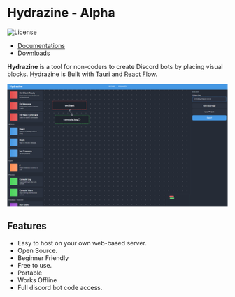 # **Hydrazine** - Alpha

![License](https://img.shields.io/badge/License-CC%20BY_NC_SA%204.0-brightgreen)

- [Documentations](./docs/README.MD)
- [Downloads](https://github.com/jareer12/hydrazine/releases)

**Hydrazine** is a tool for non-coders to create Discord bots by placing visual blocks. Hydrazine is Built with [Tauri](https://tauri.app/) and [React Flow](https://reactflow.dev/). 

![v0.0.1-alpha Preview](./images/v0.0.1-alpha.png) 

## **Features**

- Easy to host on your own web-based server.
- Open Source.
- Beginner Friendly
- Free to use.
- Portable
- Works Offline
- Full discord bot code access.